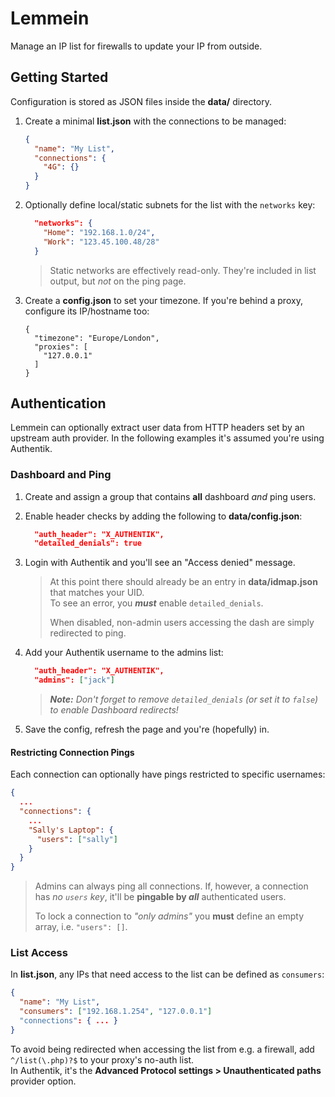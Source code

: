 # Lemmein

Manage an IP list for firewalls to update your IP from outside.

## Getting Started

Configuration is stored as JSON files inside the **data/** directory.

1. Create a minimal **list.json** with the connections to be managed:

   ```json
   {
     "name": "My List",
     "connections": {
       "4G": {}
     }
   }
   ```

2. Optionally define local/static subnets for the list with the `networks` key:

   ```json
     "networks": {
       "Home": "192.168.1.0/24",
       "Work": "123.45.100.48/28"
     }
   ```

   > Static networks are effectively read-only.
   > They're included in list output, but *not* on the ping page.

3. Create a **config.json** to set your timezone.
   If you're behind a proxy, configure its IP/hostname too:

   ```jsonp
   {
     "timezone": "Europe/London",
     "proxies": [
       "127.0.0.1"
     ]
   }
   ```

## Authentication

Lemmein can optionally extract user data from HTTP headers set by an upstream
auth provider. In the following examples it's assumed you're using Authentik.

### Dashboard and Ping

1. Create and assign a group that contains **all** dashboard *and* ping users.
2. Enable header checks by adding the following to **data/config.json**:

    ```json
      "auth_header": "X_AUTHENTIK",
      "detailed_denials": true
    ```

3. Login with Authentik and you'll see an "Access denied" message.  
   > At this point there should already be an entry
   > in **data/idmap.json** that matches your UID.  
   > To see an error, you ***must*** enable `detailed_denials`.
   >
   > When disabled, non-admin users accessing the dash are simply redirected to ping.

4. Add your Authentik username to the admins list:

    ```json
      "auth_header": "X_AUTHENTIK",
      "admins": ["jack"]
    ```

   > ***Note:** Don't forget to remove `detailed_denials`
   > (or set it to `false`) to enable Dashboard redirects!*

5. Save the config, refresh the page and you're (hopefully) in.

#### Restricting Connection Pings

Each connection can optionally have pings restricted to specific usernames:

```json
{
  ...
  "connections": {
    ...
    "Sally's Laptop": {
      "users": ["sally"]
    }
  }
}
```

> Admins can always ping all connections. If, however, a connection has
> *no `users` key*, it'll be **pingable by *all*** authenticated users.
>
> To lock a connection to *"only admins"* you **must**
> define an empty array, i.e. `"users": []`.

### List Access

In **list.json**, any IPs that need access to the list can be defined as `consumers`:

```json
{
  "name": "My List",
  "consumers": ["192.168.1.254", "127.0.0.1"]
  "connections": { ... }
}
```

To avoid being redirected when accessing the list from e.g.
a firewall, add `^/list(\.php)?$` to your proxy's no-auth list.  
In Authentik, it's the **Advanced Protocol settings >
Unauthenticated paths** provider option.
